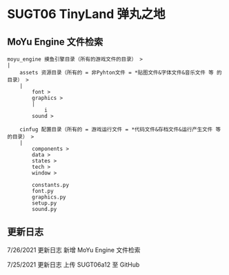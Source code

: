 SUGT06 TinyLand 弹丸之地
=======================

MoYu Engine 文件检索
-------------------
    moyu_engine 摸鱼引擎目录（所有的游戏文件的目录） >
    |
        assets 资源目录（所有的 = 非Pyhton文件 = *贴图文件&字体文件&音乐文件 等 的目录） >
        |
            font >
            graphics >
            |
                i
            sound >
            
        cinfug 配置目录（所有的 = 游戏运行文件 = *代码文件&存档文件&运行产生文件 等 的目录） >
        |
            components >
            data >
            states >
            tech >
            window >
            
            constants.py
            font.py
            graphics.py
            setup.py
            sound.py

更新日志
-------
7/26/2021 更新日志
新增 MoYu Engine 文件检索

7/25/2021 更新日志
上传 SUGT06a12 至 GitHub

